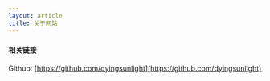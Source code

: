 ```yaml
---
layout: article
title: 关于网站
---
```


#### 相关链接
Github: [https://github.com/dyingsunlight](https://github.com/dyingsunlight)

